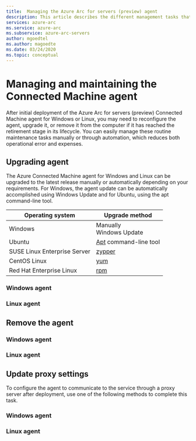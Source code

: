 ```yaml
---
title:  Managing the Azure Arc for servers (preview) agent
description: This article describes the different management tasks that you will typically perform during the lifecycle of the Azure Arc for servers Connected Machine agent.
services: azure-arc
ms.service: azure-arc
ms.subservice: azure-arc-servers
author: mgoedtel
ms.author: magoedte
ms.date: 03/24/2020
ms.topic: conceptual
---
```


# Managing and maintaining the Connected Machine agent

After initial deployment of the Azure Arc for servers (preview) Connected Machine agent for Windows or Linux, you may need to reconfigure the agent, upgrade it, or remove it from the computer if it has reached the retirement stage in its lifecycle. You can easily manage these routine maintenance tasks manually or through automation, which reduces both operational error and expenses.

## Upgrading agent

The Azure Connected Machine agent for Windows and Linux can be upgraded to the latest release manually or automatically depending on your requirements. For Windows, the agent update can be automatically accomplished using Windows Update and for Ubuntu, using the apt command-line tool.

| Operating system | Upgrade method |
|------------------|----------------|
| Windows | Manually<br> Windows Update |
| Ubuntu | [Apt](https://help.ubuntu.com/lts/serverguide/apt.html) command-line tool |
| SUSE Linux Enterprise Server | [zypper](https://en.opensuse.org/SDB:Zypper_usage_11.3) |
| CentOS Linux | [yum](https://wiki.centos.org/PackageManagement/Yum) | 
| Red Hat Enterprise Linux | [rpm](https://access.redhat.com/documentation/red_hat_enterprise_linux/5/html/deployment_guide/ch-rpm) |

### Windows agent

### Linux agent

## Remove the agent

### Windows agent

### Linux agent

## Update proxy settings

To configure the agent to communicate to the service through a proxy server after deployment, use one of the following methods to complete this task.

### Windows agent

### Linux agent